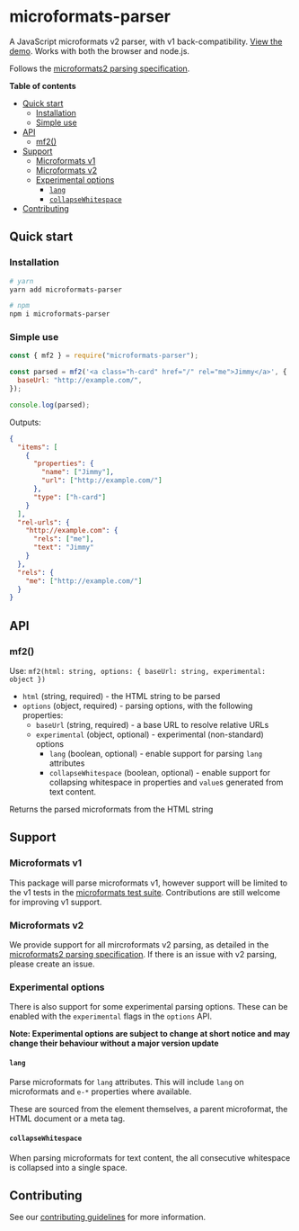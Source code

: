 <h1>microformats-parser</h1>

A JavaScript microformats v2 parser, with v1 back-compatibility. [View the demo](https://aimee-gm.github.io/microformats-parser/). Works with both the browser and node.js.

Follows the [microformats2 parsing specification](http://microformats.org/wiki/microformats2-parsing).

**Table of contents**

- [Quick start](#quick-start)
  - [Installation](#installation)
  - [Simple use](#simple-use)
- [API](#api)
  - [mf2()](#mf2)
- [Support](#support)
  - [Microformats v1](#microformats-v1)
  - [Microformats v2](#microformats-v2)
  - [Experimental options](#experimental-options)
    - [`lang`](#lang)
    - [`collapseWhitespace`](#collapsewhitespace)
- [Contributing](#contributing)

## Quick start

### Installation

```bash
# yarn
yarn add microformats-parser

# npm
npm i microformats-parser
```

### Simple use

```javascript
const { mf2 } = require("microformats-parser");

const parsed = mf2('<a class="h-card" href="/" rel="me">Jimmy</a>', {
  baseUrl: "http://example.com/",
});

console.log(parsed);
```

Outputs:

```json
{
  "items": [
    {
      "properties": {
        "name": ["Jimmy"],
        "url": ["http://example.com/"]
      },
      "type": ["h-card"]
    }
  ],
  "rel-urls": {
    "http://example.com": {
      "rels": ["me"],
      "text": "Jimmy"
    }
  },
  "rels": {
    "me": ["http://example.com/"]
  }
}
```

## API

### mf2()

Use: `mf2(html: string, options: { baseUrl: string, experimental: object })`

- `html` (string, required) - the HTML string to be parsed
- `options` (object, required) - parsing options, with the following properties:
  - `baseUrl` (string, required) - a base URL to resolve relative URLs
  - `experimental` (object, optional) - experimental (non-standard) options
    - `lang` (boolean, optional) - enable support for parsing `lang` attributes
    - `collapseWhitespace` (boolean, optional) - enable support for collapsing whitespace in properties and `value`s generated from text content.

Returns the parsed microformats from the HTML string

## Support

### Microformats v1

This package will parse microformats v1, however support will be limited to the v1 tests in the [microformats test suite](https://github.com/microformats/tests). Contributions are still welcome for improving v1 support.

### Microformats v2

We provide support for all mircroformats v2 parsing, as detailed in the [microformats2 parsing specification](http://microformats.org/wiki/microformats2-parsing). If there is an issue with v2 parsing, please create an issue.

### Experimental options

There is also support for some experimental parsing options. These can be enabled with the `experimental` flags in the `options` API.

**Note: Experimental options are subject to change at short notice and may change their behaviour without a major version update**

#### `lang`

Parse microformats for `lang` attributes. This will include `lang` on microformats and `e-*` properties where available.

These are sourced from the element themselves, a parent microformat, the HTML document or a meta tag.

#### `collapseWhitespace`

When parsing microformats for text content, the all consecutive whitespace is collapsed into a single space.

## Contributing

See our [contributing guidelines](./CONTRIBUTING.md) for more information.
